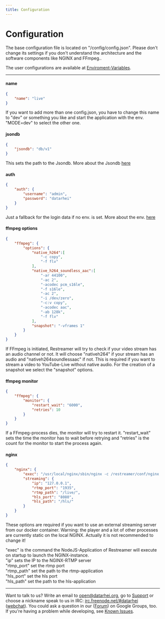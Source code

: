 ```yaml
---
title: Configuration
---
```


# Configuration

The base configuration file is located on "/config/config.json". Please don't change its settings if you don't understand the architecture and the software components like NGINX and FFmpeg..

The user configurations are available at [Enviroment-Variables](references-environment-vars.html).

---

#### name

```json
{
    "name": "live"
}
```
If you want to add more than one config.json, you have to change this name to "dev" or something you like and start the application with the env. "MODE=dev" to select the other one.

#### jsondb

```json
{
    "jsondb": "db/v1"
}
```

This sets the path to the Jsondb. More about the Jsondb  [here](https://www.npmjs.com/package/node-jsondb)

#### auth

```json
{
    "auth": {
        "username": "admin",   
        "password": "datarhei" 
    }
}
```
Just a fallback for the login data if no env. is set. More about the env. [here](references-environment-vars.html#login-security)

#### ffmpeg options

```json
{
    "ffmpeg": {
        "options": {
            "native_h264":[  
                "-c copy",
                "-f flv"
            ],
            "native_h264_soundless_aac":[  
                "-ar 44100",
                "-ac 2",
                "-acodec pcm_s16le",
                "-f s16le",
                "-ac 2",
                "-i /dev/zero",
                "-c:v copy",
                "-acodec aac",
                "-ab 128k",
                "-f flv"
            ],
            "snapshot": "-vframes 1"  
        }
    }
}
```

If FFmpeg is initiated, Restreamer will try to check if your video stream has an audio channel or not. It will choose "nativeh264" if your stream has an audio and "nativeh264soundlessaac" if not. This is required if you want to stream a video to YouTube-Live without native audio. For the creation of a snapshot we select the "snapshot" options.
        
#### ffmpeg monitor

```json
{
    "ffmpeg": {
        "monitor": {
            "restart_wait": "6000",  
            "retries": 10  
        }
    }
}
```

If a FFmpeg-process dies, the monitor will try to restart it. "restart_wait" sets the time the monitor has to wait before retrying and "retries" is the count for the monitor to start the process again.

#### nginx

```json
{
    "nginx": {
        "exec": "/usr/local/nginx/sbin/nginx -c /restreamer/conf/nginx.conf",  
        "streaming": {
            "ip": "127.0.0.1",  
            "rtmp_port": "1935",  
            "rtmp_path": "/live/",  
            "hls_port": "8080", 
            "hls_path": "/hls/" 
        }
    }
}
```

These options are required if you want to use an external streaming server from our docker container. Warning: the player and a lot of other processes are currently static on the local NGINX. Actually it is not recommended to change it!  

"exec" is the command the NodeJS-Application of Restreamer will execute on startup to launch the NGINX-instance.   
"ip" sets the IP to the NGINX-RTMP server   
"rtmp_port" set the rtmp port   
"rtmp_path" set the path to the rtmp-application   
"hls_port" set the hls port   
"hls_path" set the path to the hls-application   

---
Want to talk to us? Write an email to <a href="mailto:open@datarhei.org?subject=Datarhei/Restreamer">open@datarhei.org</a>, go to [Support](../support.html) or choose a nickname speak to us in IRC: <a href="irc://irc.freenode.net#piwik">irc.freenode.net/#datarhei</a> (<a target= "_blank" href="https://webchat.freenode.net/?channels=datarhei">webchat</a>). You could ask a question in our (<a target= "_blank" href="https://groups.google.com/forum/#!forum/datarhei">Forum</a>) on Google Groups, too. If you're having a problem while developing, see <a target= "_blank" href="https://github.com/datarhei/restreamer/issues">Known Issues</a>.